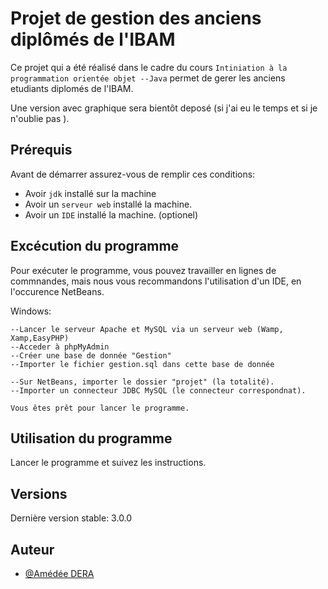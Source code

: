 # Projet de gestion des anciens diplômés de l'IBAM


Ce projet qui a été réalisé dans le cadre du cours `Intiniation à la programmation orientée objet --Java` permet de gerer les anciens etudiants diplomés de l'IBAM.

Une version avec graphique sera bientôt deposé (si j'ai eu le temps et si je n'oublie pas ).


## Prérequis
Avant de démarrer assurez-vous de remplir ces conditions:


* Avoir `jdk` installé sur la machine 
* Avoir un  `serveur web`  installé la machine. 
* Avoir un  `IDE`  installé la machine. (optionel)

## Excécution du programme

Pour exécuter le programme, vous pouvez travailler en lignes de commnandes, mais nous vous recommandons l'utilisation d'un IDE, en l'occurence NetBeans.

Windows:
```
--Lancer le serveur Apache et MySQL via un serveur web (Wamp, Xamp,EasyPHP)
--Acceder à phpMyAdmin
--Créer une base de donnée "Gestion"
--Importer le fichier gestion.sql dans cette base de donnée

--Sur NetBeans, importer le dossier "projet" (la totalité).
--Importer un connecteur JDBC MySQL (le connecteur correspondnat).

Vous êtes prêt pour lancer le programme.

```
## Utilisation du programme

Lancer le programme et suivez les instructions.


## Versions

Dernière version stable: 3.0.0 


## Auteur 

* [@Amédée DERA](https://github.com/a-dera) 

